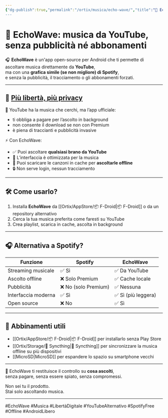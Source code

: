 ```yaml
---
{"dg-publish":true,"permalink":"/ortix/musica/echo-wave/","title":"🎵 EchoWave: musica da YouTube, senza pubblicità né abbonamenti","tags":["EchoWave","Musica","SovranitàDigitale","OpenSource","Android","Offline","YouTube"]}
---
```



# 🎵 EchoWave: musica da YouTube, senza pubblicità né abbonamenti

🎧 **EchoWave** è un'app open-source per Android che ti permette di ascoltare musica direttamente da **YouTube**,  
ma con una **grafica simile (se non migliore) di Spotify**,  
e senza la pubblicità, il tracciamento o gli abbonamenti forzati.

---

## 🔐 <u>Più libertà, più privacy</u>

🎯 YouTube ha la musica che cerchi, ma l’app ufficiale:
- ti obbliga a pagare per l’ascolto in background  
- non consente il download se non con Premium  
- è piena di traccianti e pubblicità invasive

⚡ Con EchoWave:
- ✅ Puoi ascoltare **qualsiasi brano da YouTube**  
- 📲 L’interfaccia è ottimizzata per la musica  
- 🎵 Puoi scaricare le canzoni in cache per **ascoltarle offline**  
- 🔒 Non serve login, nessun tracciamento

---

## 🛠️ Come usarlo?

1. Installa **EchoWave** da [[Ortix/AppStore/📦 F-Droid\|📦 F-Droid]] o da un repository alternativo
2. Cerca la tua musica preferita come faresti su YouTube
3. Crea playlist, scarica in cache, ascolta in background

---

## 🎧 Alternativa a Spotify?

| Funzione             | Spotify             | EchoWave           |
| -------------------- | ------------------- | ------------------ |
| Streaming musicale   | ✅ Sì                | ✅ Da YouTube       |
| Ascolto offline      | ❌ Solo Premium      | ✅ Cache locale     |
| Pubblicità           | ❌ No (solo Premium) | ✅ Nessuna          |
| Interfaccia moderna  | ✅ Sì                | ✅ Sì (più leggera) |
| Open source          | ❌ No                | ✅ Sì               |

---

## 🔗 Abbinamenti utili

- [[Ortix/AppStore/📦 F-Droid\|📦 F-Droid]] per installarlo senza Play Store  
- [[Ortix/Storage/🔄 Syncthing\|🔄 Syncthing]] per sincronizzare la musica offline su più dispositivi  
- [[MicroSD\|MicroSD]] per espandere lo spazio su smartphone vecchi

---

🎯 EchoWave ti restituisce il controllo su **cosa ascolti**,  
senza pagare, senza essere spiato, senza compromessi.

Non sei tu il prodotto.  
Stai solo ascoltando musica.

---

#EchoWave #Musica #LibertàDigitale #YouTubeAlternativo #SpotifyFree #Offline #AndroidLibero